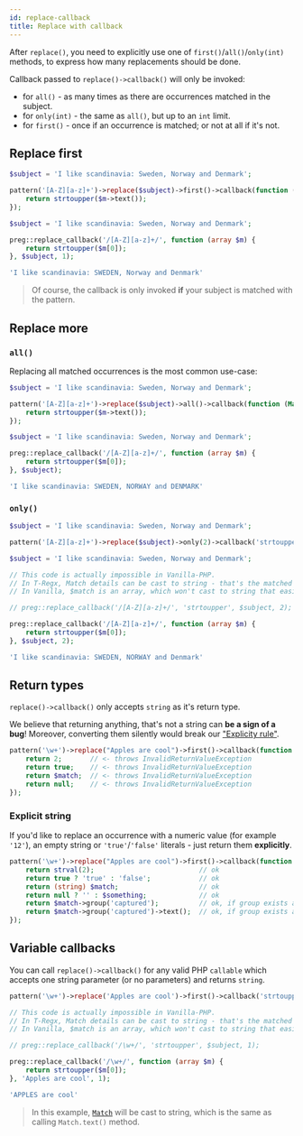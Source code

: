 ```yaml
---
id: replace-callback
title: Replace with callback
---
```


After `replace()`, you need to explicitly use one of `first()`/`all()`/`only(int)` methods, to express how many
replacements should be done.

Callback passed to `replace()->callback()` will only be invoked:
 - for `all()` - as many times as there are occurrences matched in the subject.
 - for `only(int)` - the same as `all()`, but up to an `int` limit.
 - for `first()` - once if an occurrence is matched; or not at all if it's not.

## Replace first

<!--DOCUSAURUS_CODE_TABS-->
<!--T-Regx-->
```php
$subject = 'I like scandinavia: Sweden, Norway and Denmark'; 

pattern('[A-Z][a-z]+')->replace($subject)->first()->callback(function (Match $m) {
    return strtoupper($m->text());
});
```
<!--PHP-->
```php
$subject = 'I like scandinavia: Sweden, Norway and Denmark'; 

preg::replace_callback('/[A-Z][a-z]+/', function (array $m) {
    return strtoupper($m[0]);
}, $subject, 1);
```
<!--END_DOCUSAURUS_CODE_TABS-->
<!--T-Regx:{return-at(2)}-->
<!--PHP:{return-at(2)}-->
<!--Result-Value-->

```php
'I like scandinavia: SWEDEN, Norway and Denmark'
```

> Of course, the callback is only invoked **if** your subject is matched with the pattern.

## Replace more

### `all()`

Replacing all matched occurrences is the most common use-case:

<!--DOCUSAURUS_CODE_TABS-->
<!--T-Regx-->
```php
$subject = 'I like scandinavia: Sweden, Norway and Denmark'; 

pattern('[A-Z][a-z]+')->replace($subject)->all()->callback(function (Match $m) {
    return strtoupper($m->text());
});
```
<!--PHP-->
```php
$subject = 'I like scandinavia: Sweden, Norway and Denmark'; 

preg::replace_callback('/[A-Z][a-z]+/', function (array $m) {
    return strtoupper($m[0]);
}, $subject);
```
<!--END_DOCUSAURUS_CODE_TABS-->
<!--T-Regx:{return-at(2)}-->
<!--PHP:{return-at(2)}-->
<!--Result-Value-->

```php
'I like scandinavia: SWEDEN, NORWAY and DENMARK'
```

### `only()`

<!--DOCUSAURUS_CODE_TABS-->
<!--T-Regx-->
```php
$subject = 'I like scandinavia: Sweden, Norway and Denmark'; 

pattern('[A-Z][a-z]+')->replace($subject)->only(2)->callback('strtoupper');
```
<!--PHP-->
```php
$subject = 'I like scandinavia: Sweden, Norway and Denmark'; 

// This code is actually impossible in Vanilla-PHP.
// In T-Regx, Match details can be cast to string - that's the matched text
// In Vanilla, $match is an array, which won't cast to string that easily

// preg::replace_callback('/[A-Z][a-z]+/', 'strtoupper', $subject, 2);

preg::replace_callback('/[A-Z][a-z]+/', function (array $m) {
    return strtoupper($m[0]);
}, $subject, 2);
```
<!--END_DOCUSAURUS_CODE_TABS-->
<!--T-Regx:{return-at(last)}-->
<!--PHP:{return-at(8)}-->
<!--Result-Value-->

```php
'I like scandinavia: SWEDEN, NORWAY and Denmark'
```

## Return types

`replace()->callback()` only accepts `string` as it's return type. 

We believe that returning anything, that's not a string can **be a sign of a bug**! Moreover, converting them silently 
would break our ["Explicity rule"](whats-the-point#t-regx-to-the-rescue).

```php
pattern('\w+')->replace("Apples are cool")->first()->callback(function (Match $match) {
    return 2;       // <- throws InvalidReturnValueException
    return true;    // <- throws InvalidReturnValueException
    return $match;  // <- throws InvalidReturnValueException
    return null;    // <- throws InvalidReturnValueException
});
```

### Explicit string

If you'd like to replace an occurrence with a numeric value (for example `'12'`), an empty string or `'true'`/`'false'` 
literals - just return them **explicitly**.

```php
pattern('\w+')->replace("Apples are cool")->first()->callback(function (Match $match) {
    return strval(2);                          // ok
    return true ? 'true' : 'false';            // ok
    return (string) $match;                    // ok
    return null ? '' : $something;             // ok
    return $match->group('captured');          // ok, if group exists and was matched
    return $match->group('captured')->text();  // ok, if group exists and was matched
});
```

## Variable callbacks

You can call `replace()->callback()` for any valid PHP `callable` which accepts one string parameter (or no parameters) 
and returns `string`.

<!--DOCUSAURUS_CODE_TABS-->
<!--T-Regx-->
```php
pattern('\w+')->replace('Apples are cool')->first()->callback('strtoupper');
```
<!--PHP-->
```php
// This code is actually impossible in Vanilla-PHP.
// In T-Regx, Match details can be cast to string - that's the matched text
// In Vanilla, $match is an array, which won't cast to string that easily

// preg::replace_callback('/\w+/', 'strtoupper', $subject, 1);

preg::replace_callback('/\w+/', function (array $m) {
    return strtoupper($m[0]);
}, 'Apples are cool', 1);
```
<!--END_DOCUSAURUS_CODE_TABS-->
<!--PHP:{return-at(8)}-->
<!--Result-Value-->

```php
'APPLES are cool'
```

> In this example, [`Match`](match-details.md) will be cast to string, which is the same as calling `Match.text()` method.
